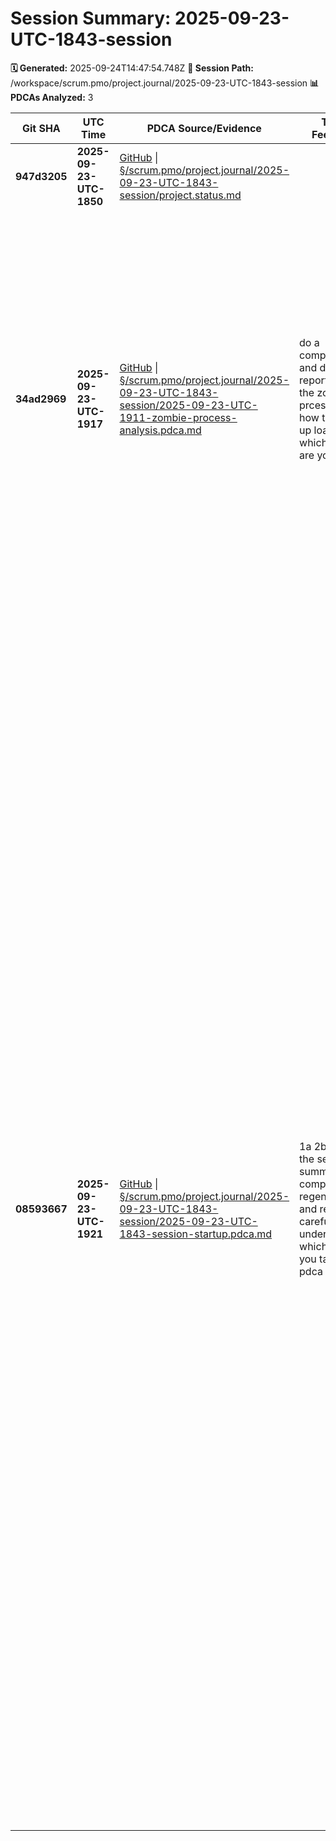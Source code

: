 # Session Summary: 2025-09-23-UTC-1843-session

**🗓️ Generated:** 2025-09-24T14:47:54.748Z
**📁 Session Path:** /workspace/scrum.pmo/project.journal/2025-09-23-UTC-1843-session
**📊 PDCAs Analyzed:** 3

| **Git SHA** | **UTC Time** | **PDCA Source/Evidence** | **TRON Feedback** | **QA Decisions** | **Achievement** |
|-------------|--------------|--------------------------|-------------------|------------------|----------------|
| **947d3205** | **2025-09-23-UTC-1850** | [GitHub](https://github.com/Cerulean-Circle-GmbH/Web4Articles/blob/947d3205/scrum.pmo/project.journal/2025-09-23-UTC-1843-session/project.status.md) \| [§/scrum.pmo/project.journal/2025-09-23-UTC-1843-session/project.status.md](project.status.md) |  | No decisions |  |
| **34ad2969** | **2025-09-23-UTC-1917** | [GitHub](https://github.com/Cerulean-Circle-GmbH/Web4Articles/blob/34ad2969/scrum.pmo/project.journal/2025-09-23-UTC-1843-session/2025-09-23-UTC-1911-zombie-process-analysis.pdca.md) \| [§/scrum.pmo/project.journal/2025-09-23-UTC-1843-session/2025-09-23-UTC-1911-zombie-process-analysis.pdca.md](2025-09-23-UTC-1911-zombie-process-analysis.pdca.md) | do a comprehensive and dilligent report about the zombie prcesses and how they build up loaclly. on which system are you. pdca | - [x] Comprehensive system analysis completed: Ubuntu 25.04, 16GB RAM, 10+ days uptime - [x] Zombie process inventory cataloged: 530+ zombie processes, 499 git-related - [x] Timeline analysis performed: Pattern spans 10:50-19:10, peak activity 14:00-19:00 - [x] Root cause identification: Interactive git commands from background agents | Zombie Process Analysis - System Environment and Process Accumulation Investigation |
| **08593667** | **2025-09-23-UTC-1921** | [GitHub](https://github.com/Cerulean-Circle-GmbH/Web4Articles/blob/08593667/scrum.pmo/project.journal/2025-09-23-UTC-1843-session/2025-09-23-UTC-1843-session-startup.pdca.md) \| [§/scrum.pmo/project.journal/2025-09-23-UTC-1843-session/2025-09-23-UTC-1843-session-startup.pdca.md](2025-09-23-UTC-1843-session-startup.pdca.md) | 1a 2b 3d use the session summary component to regenerate it and read it carefully to understand which work you take over. pdca | - [x] Completed startup protocol: CMM4 framework understanding, PDCA guide mastery, tech stack review, environment setup - [x] Decision 1: Primary Work Focus Area - a) ✅ Technical Development Focus - component enhancement, bug fixes, feature development - b) Architecture Focus - system design, process improvements, integration work - c) Documentation Focus - requirement processing, automation, workflow optimization - d) Quality/Testing Focus - testing strategies, validation, compliance checks - [x] Decision 2: Role Selection for Session - a) Continue as pending unknown agent for general coordination work - b) ✅ Switch to Developer for implementation tasks and component work - c) Switch to Architect for system design and process improvements - d) Switch to Tester for quality assurance and testing with Vitest - e) Switch to ScrumMaster for process coordination and team management - [x] Decision 3: Session Duration and Sprint Planning - a) Full day session with multiple sprint cycles - b) Half-day focused session on specific component work - c) Quick analysis session for current project state review - d) ✅ Extended multi-day session for major feature development | Session Startup - Background Agent Initialization |
